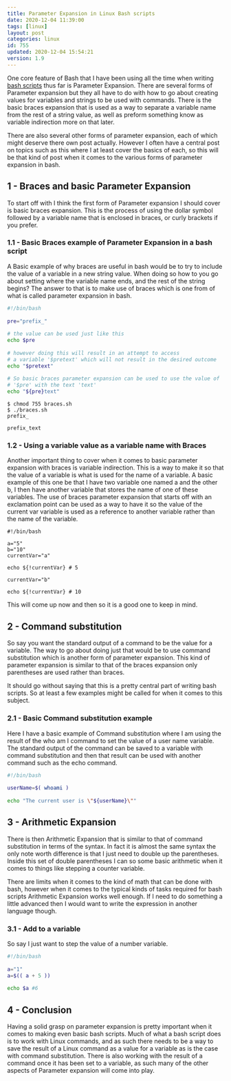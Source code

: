 ```yaml
---
title: Parameter Expansion in Linux Bash scripts
date: 2020-12-04 11:39:00
tags: [linux]
layout: post
categories: linux
id: 755
updated: 2020-12-04 15:54:21
version: 1.9
---
```


One core feature of Bash that I have been using all the time when writing [bash scripts](/2020/11/27/bash-scripts/) thus far is Parameter Expansion. There are several forms of Parameter expansion but they all have to do with how to go about creating values for variables and strings to be used with commands. There is the basic braces expansion that is used as a way to separate a variable name from the rest of a string value, as well as preform something know as variable indirection more on that later.

There are also several other forms of parameter expansion, each of which might deserve there own post actually. However I often have a central post on topics such as this where I at least cover the basics of each, so this will be that kind of post when it comes to the various forms of parameter expansion in bash.

<!-- more -->

## 1 - Braces and basic Parameter Expansion

To start off with I think the first form of Parameter expansion I should cover is basic braces expansion. This is the process of using the dollar symbol followed by a variable name that is enclosed in braces, or curly brackets if you prefer.

### 1.1 - Basic Braces example of Parameter Expansion in a bash script

A Basic example of why braces are useful in bash would be to try to include the value of a variable in a new string value. When doing so how to you go about setting where the variable name ends, and the rest of the string begins? The answer to that is to make use of braces which is one from of what is called parameter expansion in bash.


```bash
#!/bin/bash
 
pre="prefix_"
 
# the value can be used just like this
echo $pre
 
# however doing this will result in an attempt to access
# a variable '$pretext' which will not result in the desired outcome
echo "$pretext"
 
# So basic braces parameter expansion can be used to use the value of
# '$pre' with the text 'text'
echo "${pre}text"
```

```
$ chmod 755 braces.sh
$ ./braces.sh
prefix_

prefix_text
```

### 1.2 - Using a variable value as a variable name with Braces

Another important thing to cover when it comes to basic parameter expansion with braces is variable indirection. This is a way to make it so that the value of a variable is what is used for the name of a variable. A basic example of this one be that I have two variable one named a and the other b, I then have another variable that stores the name of one of these variables. The use of braces parameter expansion that starts off with an exclamation point can be used as a way to have it so the value of the current var variable is used as a reference to another variable rather than the name of the variable.

```
#!/bin/bash
 
a="5"
b="10"
currentVar="a"
 
echo ${!currentVar} # 5
 
currentVar="b"
 
echo ${!currentVar} # 10
```

This will come up now and then so it is a good one to keep in mind.

## 2 - Command substitution

So say you want the standard output of a command to be the value for a variable. The way to go about doing just that would be to use command substitution which is another form of parameter expansion. This kind of parameter expansion is similar to that of the braces expansion only parentheses are used rather than braces.

It should go without saying that this is a pretty central part of writing bash scripts. So at least a few examples might be called for when it comes to this subject.

### 2.1 - Basic Command substitution example

Here I have a basic example of Command substitution where I am using the result of the who am I command to set the value of a user name variable. The standard output of the command can be saved to a variable with command substitution and then that result can be used with another command such as the echo command.

```bash
#!/bin/bash
 
userName=$( whoami )
 
echo "The current user is \"${userName}\""
```

## 3 - Arithmetic Expansion

There is then Arithmetic Expansion that is similar to that of command substitution in terms of the syntax. In fact it is almost the same syntax the only note worth difference is that I just need to double up the parentheses. Inside this set of double parentheses I can so some basic arithmetic when it comes to things like stepping a counter variable.

There are limits when it comes to the kind of math that can be done with bash, however when it comes to the typical kinds of tasks required for bash scripts Arithmetic Expansion works well enough. If I need to do something a little advanced then I would want to write the expression in another language though.

### 3.1 - Add to a variable

So say I just want to step the value of a number variable.

```bash
#!/bin/bash
 
a="1"
a=$(( a + 5 ))
 
echo $a #6
```

## 4 - Conclusion

Having a solid grasp on parameter expansion is pretty important when it comes to making even basic bash scripts. Much of what a bash script does is to work with Linux commands, and as such there needs to be a way to save the result of a Linux command as a value for a variable as is the case with command substitution. There is also working with the result of a command once it has been set to a variable, as such many of the other aspects of Parameter expansion will come into play.
